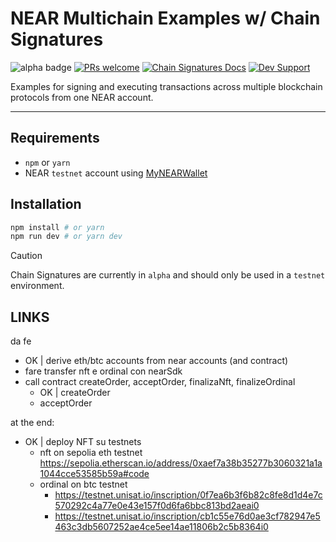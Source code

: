 # NEAR Multichain Examples w/ Chain Signatures

![alpha badge](https://img.shields.io/badge/status-alpha-red)
[![PRs welcome](https://img.shields.io/badge/PRs-welcome-green)](https://github.com/near-examples/near-multichain/pulls)
[![Chain Signatures Docs](https://img.shields.io/badge/Chain_Signatures_Docs-blue)](https://docs.near.org/concepts/abstraction/chain-signatures)
[![Dev Support](https://img.shields.io/badge/DEV_SUPPORT-red)](https://t.me/neardev)

Examples for signing and executing transactions across multiple blockchain protocols from one NEAR account. 

---

## Requirements

- `npm` or `yarn`
- NEAR `testnet` account using [MyNEARWallet](https://mynearwallet.com/)

## Installation

```bash
npm install # or yarn
npm run dev # or yarn dev
```

> [!CAUTION]
> Chain Signatures are currently in `alpha` and should only be used in a `testnet` environment.


## LINKS
da fe
- OK | derive eth/btc accounts from near accounts (and contract)
- fare transfer nft e ordinal con nearSdk
- call contract createOrder, acceptOrder, finalizaNft, finalizeOrdinal
  - OK | createOrder
  - acceptOrder

at the end:
- OK | deploy NFT su testnets
  - nft on sepolia eth testnet https://sepolia.etherscan.io/address/0xaef7a38b35277b3060321a1a1044cce53585b59a#code
  - ordinal on btc testnet
    - https://testnet.unisat.io/inscription/0f7ea6b3f6b82c8fe8d1d4e7c570292c4a77e0e43e157f0d6fa6bbc813bd2aeai0
    - https://testnet.unisat.io/inscription/cb1c55e76d0ae3cf782947e5463c3db5607252ae4ce5ee14ae11806b2c5b8364i0
